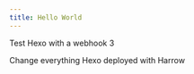 ```yaml
---
title: Hello World
---
```


 Test Hexo with a webhook 3

Change everything
Hexo deployed with Harrow


